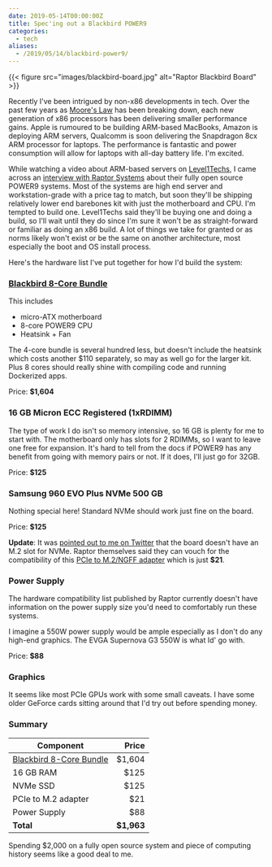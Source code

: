 ```yaml
---
date: 2019-05-14T00:00:00Z
title: Spec'ing out a Blackbird POWER9
categories:
  - tech
aliases:
  - /2019/05/14/blackbird-power9/
---
```


{{< figure src="images/blackbird-board.jpg" alt="Raptor Blackbird Board" >}}

Recently I've been intrigued by non-x86 developments in tech. Over the past few
years as [Moore's Law] has been breaking down, each new generation of x86 processors
has been delivering smaller performance gains. Apple is rumoured to be building
ARM-based MacBooks, Amazon is deploying ARM servers, Qualcomm is soon delivering
the Snapdragon 8cx ARM processor for laptops. The performance is fantastic and
power consumption will allow for laptops with all-day battery life. I'm excited.

<!--more-->

While watching a video about ARM-based servers on [Level1Techs], I came across
an [interview with Raptor Systems] about their fully open source POWER9 systems.
Most of the systems are high end server and workstation-grade with a price tag
to match, but soon they'll be shipping relatively lower end barebones kit with
just the motherboard and CPU. I'm tempted to build one. Level1Techs said they'll
be buying one and doing a build, so I'll wait until they do since I'm sure it won't
be as straight-forward or familiar as doing an x86 build. A lot of things we take
for granted or as norms likely won't exist or be the same on another architecture,
most especially the boot and OS install process.

Here's the hardware list I've put together for how I'd build the system:

### [Blackbird 8-Core Bundle]


This includes

* micro-ATX motherboard
* 8-core POWER9 CPU
* Heatsink + Fan

The 4-core bundle is several hundred less, but doesn't include the heatsink which
costs another $110 separately, so may as well go for the larger kit. Plus 8
cores should really shine with compiling code and running Dockerized apps.

Price: **$1,604**

### 16 GB Micron ECC Registered (1xRDIMM)

The type of work I do isn't so memory intensive, so 16 GB is plenty for me to
start with. The motherboard only has slots for 2 RDIMMs, so I want to leave one
free for expansion. It's hard to tell from the docs if POWER9 has any benefit from
going with memory pairs or not. If it does, I'll just go for 32GB.

Price: **$125**

### Samsung 960 EVO Plus NVMe 500 GB

Nothing special here! Standard NVMe should work just fine on the board.

Price: **$125**

**Update**: It was [pointed out to me on Twitter](https://twitter.com/RobinBa40108750/status/1128399031179403265)
that the board doesn't have an M.2 slot for NVMe. Raptor themselves said they can
vouch for the compatibility of this [PCIe to M.2/NGFF adapter](https://twitter.com/RobinBa40108750/status/1128399031179403265)
which is just **$21**.

### Power Supply

The hardware compatibility list published by Raptor currently doesn't have
information on the power supply size you'd need to comfortably run these systems.

I imagine a 550W power supply would be ample especially as I don't do any high-end
graphics. The EVGA Supernova G3 550W is what Id' go with.

Price: **$88**

### Graphics

It seems like most PCIe GPUs work with some small caveats. I have some older
GeForce cards sitting around that I'd try out before spending money.

### Summary

| Component | Price |
| ---------- | ----: |
| [Blackbird 8-Core Bundle] | $1,604 |
| 16 GB RAM | $125 |
| NVMe SSD | $125 |
| PCIe to M.2 adapter | $21 |
| Power Supply | $88 |
| **Total** | **$1,963** |

Spending $2,000 on a fully open source system and piece of computing history
seems like a good deal to me.

[Moore's Law]: https://en.wikipedia.org/wiki/Moore%27s_law
[Level1Techs]: https://www.youtube.com/channel/UC4w1YQAJMWOz4qtxinq55LQ
[interview with Raptor Systems]: https://www.youtube.com/watch?v=o5Ihqg72T3c
[Blackbird 8-Core Bundle]: https://raptorcs.com/content/BK1B02/intro.html
